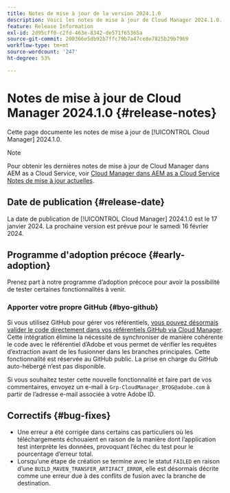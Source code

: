 ```yaml
---
title: Notes de mise à jour de la version 2024.1.0
description: Voici les notes de mise à jour de Cloud Manager 2024.1.0.
feature: Release Information
exl-id: 2d95cff0-c2fd-463e-8342-de571f65365a
source-git-commit: 200366e5db92b7ffc79b7a47ce8e7825b29b7969
workflow-type: tm+mt
source-wordcount: '247'
ht-degree: 53%

---
```


# Notes de mise à jour de Cloud Manager 2024.1.0 {#release-notes}

Cette page documente les notes de mise à jour de [!UICONTROL Cloud Manager] 2024.1.0.

>[!NOTE]
>
>Pour obtenir les dernières notes de mise à jour de Cloud Manager dans AEM as a Cloud Service, voir [Cloud Manager dans AEM as a Cloud Service Notes de mise à jour actuelles](https://experienceleague.adobe.com/docs/experience-manager-cloud-service/content/implementing/using-cloud-manager/release-notes-cloud-manager/release-notes-cm-current.html?lang=fr).

## Date de publication {#release-date}

La date de publication de [!UICONTROL Cloud Manager] 2024.1.0 est le 17 janvier 2024. La prochaine version est prévue pour le samedi 16 février 2024.

## Programme d&#39;adoption précoce {#early-adoption}

Prenez part à notre programme d’adoption précoce pour avoir la possibilité de tester certaines fonctionnalités à venir.

### Apporter votre propre GitHub {#byo-github}

Si vous utilisez GitHub pour gérer vos référentiels, [vous pouvez désormais valider le code directement dans vos référentiels GitHub via Cloud Manager](/help/managing-code/private-repositories.md). Cette intégration élimine la nécessité de synchroniser de manière cohérente le code avec le référentiel d’Adobe et vous permet de vérifier les requêtes d’extraction avant de les fusionner dans les branches principales. Cette fonctionnalité est réservée au GitHub public. La prise en charge du GitHub auto-hébergé n’est pas disponible.

Si vous souhaitez tester cette nouvelle fonctionnalité et faire part de vos commentaires, envoyez un e-mail à `Grp-CloudManager_BYOG@adobe.com` à partir de l’adresse e-mail associée à votre Adobe ID.

## Correctifs {#bug-fixes}

* Une erreur a été corrigée dans certains cas particuliers où les téléchargements échouaient en raison de la manière dont l’application test interprète les données, provoquant l’échec du test pour le pourcentage d’erreur total.
* Lorsqu’une étape de création se termine avec le statut `FAILED` en raison d’une `BUILD_MAVEN_TRANSFER_ARTIFACT_ERROR`, elle est désormais décrite comme une erreur due à des conflits de fusion avec la branche de destination.
